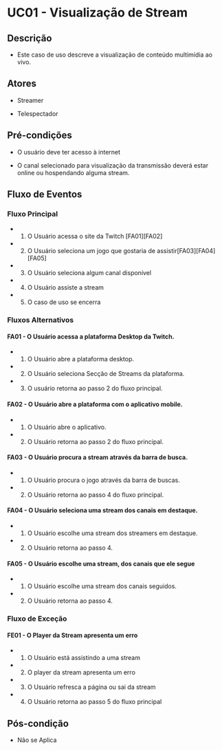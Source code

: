 # UC01 - Visualização de Stream

## Descrição

* Este caso de uso descreve a visualização de conteúdo multimídia ao vivo.

## Atores

* Streamer

* Telespectador

## Pré-condições

* O usuário deve ter acesso à internet

* O canal selecionado para visualização da transmissão deverá estar online ou hospendando alguma stream.

## Fluxo de Eventos
### Fluxo Principal

* 1. O Usuário acessa o site da Twitch [FA01][FA02]

* 2. O Usuário seleciona um jogo que gostaria de assistir[FA03][FA04][FA05]

* 3. O Usuário seleciona algum canal disponível

* 4. O Usuário assiste a stream

* 5. O caso de uso se encerra

### Fluxos Alternativos
#### FA01 - O Usuário acessa a plataforma Desktop da Twitch.

* 1. O Usuário abre a plataforma desktop.

* 2. O Usuário seleciona Secção de Streams da plataforma.

* 3. O usuário retorna ao passo 2 do fluxo principal.

#### FA02 - O Usuário abre a plataforma com o aplicativo mobile.

* 1. O Usuário abre o aplicativo.

* 2. O Usuário retorna ao passo 2 do fluxo principal.

#### FA03 - O Usuário procura a stream através da barra de busca.

* 1. O Usuário procura o jogo através da barra de buscas.

* 2. O Usuário retorna ao passo 4 do fluxo principal.

#### FA04 - O Usuário seleciona uma stream dos canais em destaque.

* 1. O Usuário escolhe uma stream dos streamers em destaque.

* 2. O Usuário retorna ao passo 4.

#### FA05 - O Usuário escolhe uma stream, dos canais que ele segue

* 1. O Usuário escolhe uma stream dos canais seguidos.

* 2. O Usuário retorna ao passo 4.

### Fluxo de Exceção

#### FE01 - O Player da Stream apresenta um erro

* 1. O Usuário está assistindo a uma stream

* 2. O player da stream apresenta um erro

* 3. O Usuário refresca a página ou sai da stream

* 4. O Usuário retorna ao passo 5 do fluxo principal

## Pós-condição

* Não se Aplica